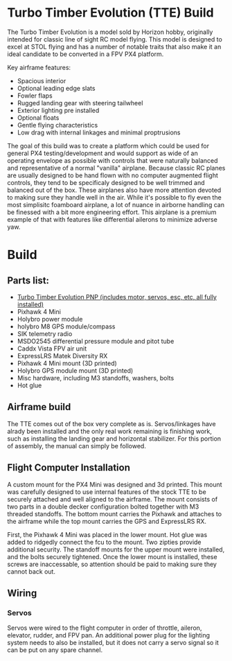 # Turbo Timber Evolution (TTE) Build

The Turbo Timber Evolution is a model sold by Horizon hobby, originally intended for classic line of sight RC model flying. This model is designed to excel at STOL flying and has a number of notable traits that also make it an ideal candidate to be converted in a FPV PX4 platform.

Key airframe features:
* Spacious interior
* Optional leading edge slats
* Fowler flaps
* Rugged landing gear with steering tailwheel
* Exterior lighting pre installed
* Optional floats
* Gentle flying characteristics
* Low drag with internal linkages and minimal proptrusions

The goal of this build was to create a platform which could be used for general PX4 testing/development and would support as wide of an operating envelope as possible with controls that were naturally balanced and representative of a normal "vanilla" airplane. Because classic RC planes are usually designed to be hand flown with no computer augmented flight controls, they tend to be specificaly designed to be well trimmed and balanced out of the box. These airplanes also have more attention devoted to making sure they handle well in the air. While it's possible to fly even the most simplisitc foamboard airplane, a lot of nuance in airborne handling can be finessed with a bit more engineering effort. This airplane is a premium example of that with features like differential ailerons to minimize adverse yaw. 

# Build

## Parts list:
* [Turbo Timber Evolution PNP (includes motor, servos, esc, etc, all fully installed)]()
* Pixhawk 4 Mini
* Holybro power module
* holybro M8 GPS module/compass
* SIK telemetry radio
* MSDO2545 differential pressure module and pitot tube
* Caddx Vista FPV air unit
* ExpressLRS Matek Diversity RX
* Pixhawk 4 Mini mount (3D printed)
* Holybro GPS module mount (3D printed)
* Misc hardware, including M3 standoffs, washers, bolts
* Hot glue

## Airframe build
The TTE comes out of the box very complete as is. Servos/linkages have alrady been installed and the only real work remaining is finishing work, such as installing the landing gear and horizontal stabilizer. For this portion of assembly, the manual can simply be followed.

## Flight Computer Installation
A custom mount for the PX4 Mini was designed and 3d printed. This mount was carefully designed to use internal features of the stock TTE to be securely attached and well aligned to the airframe. The mount consists of two parts in a double decker configuration bolted together with M3 threaded standoffs. The bottom mount carries the Pixhawk and attaches to the airframe while the top mount carries the GPS and ExpressLRS RX.

First, the Pixhawk 4 Mini was placed in the lower mount. Hot glue was added to ridgedly connect the fcu to the mount. Two zipties provide additional security. The standoff mounts for the upper mount were installed, and the bolts securely tightened. Once the lower mount is installed, these screws are inaccessable, so attention should be paid to making sure they cannot back out. 

## Wiring

### Servos
Servos were wired to the flight computer in order of throttle, aileron, elevator, rudder, and FPV pan. An additional power plug for the lighting system needs to also be installed, but it does not carry a servo signal so it can be put on any spare channel. 

### 